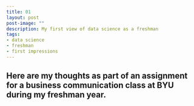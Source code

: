 ```yaml
---
title: 01
layout: post
post-image: ""
description: My first view of data science as a freshman
tags:
- data science
- freshman
- first impressions
---
```


Here are my thoughts as part of an assignment for a business communication class at BYU during my freshman year.
---

